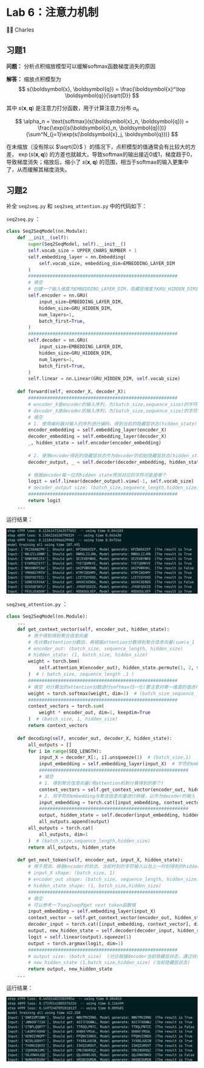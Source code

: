 # Lab 6：注意力机制

:man_student: Charles

## 习题1 

**问题：** 分析点积缩放模型可以缓解softmax函数梯度消失的原因

**解答：** 缩放点积模型为
$$
s(\boldsymbol{x}, \boldsymbol{q}) = \frac{\boldsymbol{x}^\top \boldsymbol{q}}{\sqrt{D}}
$$

其中 $s(\boldsymbol{x}, \boldsymbol{q})$ 是注意力打分函数，用于计算注意力分布 $\alpha_n$ 

$$
\alpha_n = \text{softmax}(s(\boldsymbol{x}_n, \boldsymbol{q})) = \frac{\exp({s(\boldsymbol{x}_n, \boldsymbol{q})})}{\sum^N_{j=1}\exp(s(\boldsymbol{x}_j, \boldsymbol{q}))}
$$

在未缩放（没有除以 $\sqrt{D}$ ）的情况下，点积模型的值通常会有比较大的方差， $\exp({s(\boldsymbol{x}, \boldsymbol{q})})$ 的方差也就越大，导致softmax的输出接近0或1，梯度趋于0，导致梯度消失；缩放后，缩小了 $s(\boldsymbol{x}, \boldsymbol{q})$ 的范围，相当于softmax的输入更集中了，从而缓解其梯度消失。

## 习题2

补全 `seq2seq.py` 和 `seq2seq_attention.py` 中的代码如下：

`seq2seq.py` ：

```python
class Seq2SeqModel(nn.Module):
    def __init__(self):
        super(Seq2SeqModel, self).__init__()
        self.vocab_size = UPPER_CHARS_NUMBER + 1
        self.embedding_layer = nn.Embedding(
            self.vocab_size, embedding_dim=EMBEDDING_LAYER_DIM
        )
        #######################################################
        # 填空
        # 创建一个输入维度为EMBEDDING_LAYER_DIM，隐藏层维度为GRU_HIDDEN_DIM的单层单向GRU作为encoder
        self.encoder = nn.GRU(
            input_size=EMBEDDING_LAYER_DIM,
            hidden_size=GRU_HIDDEN_DIM,
            num_layers=1,
            batch_first=True,
        )
        #######################################################
        self.decoder = nn.GRU(
            input_size=EMBEDDING_LAYER_DIM,
            hidden_size=GRU_HIDDEN_DIM,
            num_layers=1,
            batch_first=True,
        )
        self.linear = nn.Linear(GRU_HIDDEN_DIM, self.vocab_size)

    def forward(self, encoder_X, decoder_X):
        #######################################################
        # encoder_X是encoder的输入序列，为(batch_size,sequence_size)的字符index Tensor
        # decoder_X是decoder的输入序列，为(batch_size,sequence_size)的字符index Tensor
        # 填空
        # 1. 使用编码器对输入的序列进行编码，得到当前的隐藏层状态(hidden_state)
        encoder_embedding = self.embedding_layer(encoder_X)
        decoder_embedding = self.embedding_layer(decoder_X)
        _, hidden_state = self.encoder(encoder_embedding)

        # 2. 使用encoder得到的隐藏层状态作为decoder的初始隐藏层状态(hidden_state)
        decoder_output, _ = self.decoder(decoder_embedding, hidden_state)

        # 根据decoder每一位的hidden state预测对应的字符可能是哪个
        logit = self.linear(decoder_output).view(-1, self.vocab_size)
        # decoder_output size: (batch_size,sequence_length,hidden_size)
        #######################################################
        return logit
    ...
```

运行结果：

![output1](.\images\output1.png)

 `seq2seq_attention.py` ：

```python
class Seq2SeqModel(nn.Module):
    ...
    def get_context_vector(self, encoder_out, hidden_state):
        # 用于得到得到聚合信息向量
        # 先计算attention分数后，再根据attention分数得到聚合信息向量(sum(a_1 * encoder_hidden_state_1 + a_2 * encoder_hidden_state_2 + ...))
        # encoder_out: (batch_size, sequence_length, hidden_size)
        # hidden_state: (1, batch_size, hidden_size)
        weight = torch.bmm(
            self.attention_W(encoder_out), hidden_state.permute(1, 2, 0)
        )  # ( batch_size, sequence_length ,1 )
        #######################################################
        # 填空 对计算出的attention分数进行softmax归一化(要注意对哪一维度的值进行归一化)
        weight = torch.softmax(weight, dim=1)  # (batch_size_sequence_length,1)
        #######################################################
        context_vectors = torch.sum(
            weight * encoder_out, dim=1, keepdim=True
        )  # (batch_size, 1, hidden_size)
        return context_vectors

    def decoding(self, encoder_out, decoder_X, hidden_state):
        all_outputs = []
        for i in range(SEQ_LENGTH):
            input_X = decoder_X[:, i].unsqueeze(1)  # (batch_size,1)
            input_embedding = self.embedding_layer(input_X)  # 字符的embedding
            #######################################################
            # 填空
            # 1. 得到聚合信息向量(用attention机制计算得到的那个)
            context_vectors = self.get_context_vector(encoder_out, hidden_state)
            # 2. 将字符的embedding与聚合信息向量进行拼接，以作为decoder的输入
            input_embedding = torch.cat([input_embedding, context_vectors], dim=-1)
            #######################################################
            output, hidden_state = self.decoder(input_embedding, hidden_state)
            all_outputs.append(output)
        all_outputs = torch.cat(
            all_outputs, dim=1
        )  # (batch_size,sequence_length,hidden_size)
        return all_outputs, hidden_state

    def get_next_token(self, encoder_out, input_X, hidden_state):
        # 用于预测，根据encoder的状态、当前时刻的字符输入以及上一时刻得到的hidden state预测下一个字符是啥
        # input_X shape: (batch_size, 1)
        # encoder_out shape: (batch_size, sequence_length, hidden_size)
        # hidden_state shape: (1, batch_size,hidden_size)
        #######################################################
        # 填空
        # 可以参考一下seq2seq的get next token函数哦
        input_embedding = self.embedding_layer(input_X)
        context_vector = self.get_context_vector(encoder_out, hidden_state)
        decoder_input = torch.cat([input_embedding, context_vector], dim=-1)
        output, new_hidden_state = self.decoder(decoder_input, hidden_state)
        logit = self.linear(output).squeeze(1)
        output = torch.argmax(logit, dim=1)
        #######################################################
        # output size: (batch_size)  (对应根据decoder当前隐藏层状态，通过线性层分类得到的，模型认为的最有可能的输出字符的对应index)
        # new_hidden_state (1,batch_size,hidden_size) (当前隐藏层状态)
        return output, new_hidden_state
    ...
```

运行结果：

![output2](.\images\output2.png)
